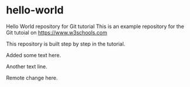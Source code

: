 # hello-world

Hello World repository for Git tutorial
This is an example repository for the Git tutoial on https://www.w3schools.com

This repository is built step by step in the tutorial.

Added some text here.

Another text line.

Remote change here.
